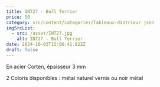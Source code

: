 ```yaml
---
title: INT27 - Bull Terrier
price: 50
category: src/content/categories/Tableaux-dintrieur.json
imgSrcList:
  - src: /asset/INT27.jpg
    alt: INT27 - Bull Terrier
date: 2024-10-03T15:06:41.822Z
draft: false
---
```


En acier Corten, épaisseur 3 mm

2 Coloris disponibles : métal naturel vernis ou noir métal
